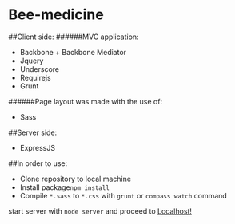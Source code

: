 # Bee-medicine

##Client side:
######MVC application:
  - Backbone + Backbone Mediator
  - Jquery
  - Underscore
  - Requirejs
  - Grunt

######Page layout was made with the use of:
  - Sass

##Server side:
  - ExpressJS

##In order to use:
  - Clone repository to local machine
  - Install package``` npm install ```
  - Compile ```*.sass``` to ```*.css``` with ```grunt``` or ```compass watch``` command 

start server with ```node server``` and proceed to [Localhost!](https://localhost:1020)



  
